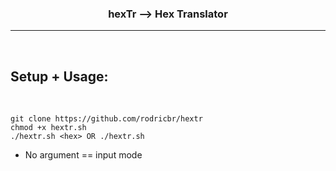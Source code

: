 <h3 align="center">hexTr --> Hex Translator</h3>
<hr>
</br>

## Setup + Usage:

</br>

`git clone https://github.com/rodricbr/hextr` </br>
`chmod +x hextr.sh` </br>
`./hextr.sh <hex> OR ./hextr.sh` </br>
- No argument == input mode
